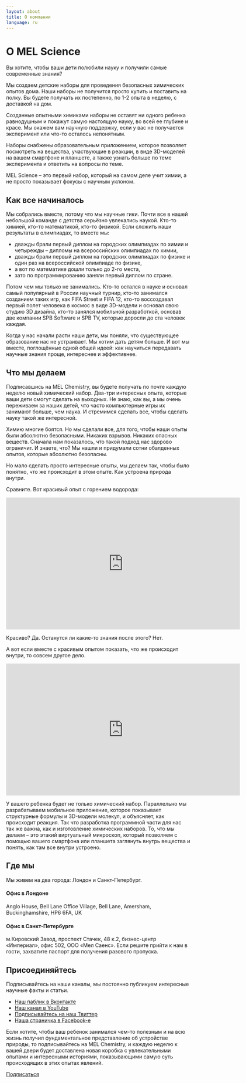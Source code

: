 ```yaml
---
layout: about
title: О компании
language: ru
---
```


# О MEL Science

Вы хотите, чтобы ваши дети полюбили науку и получили самые современные знания? 

Мы создаем детские наборы для проведения безопасных химических опытов дома. Наши наборы не получится просто купить и поставить на полку. Вы будете получать их постепенно, по 1-2 опыта в неделю, с доставкой на дом. 

Созданные опытными химиками наборы не оставят ни одного ребенка равнодушным и покажут самую настоящую науку, во всей ее глубине и красе. Мы окажем вам научную поддержку, если у вас не получается эксперимент или что-то осталось непонятным.

Наборы снабжены образовательным приложением, которое позволяет посмотреть на вещества, участвующие в реакции, в виде 3D-моделей на вашем смартфоне и планшете, а также узнать больше по теме эксперимента и ответить на вопросы по теме. 

MEL Science – это первый набор, который на самом деле учит химии, а не просто показывает фокусы с научным уклоном.

## Как все начиналось
Мы собрались вместе, потому что мы научные гики. Почти все в нашей небольшой команде с детства серьёзно увлекались наукой. Кто-то химией, кто-то математикой, кто-то физикой. Если сложить наши результаты в олимпиадах, то вместе мы:

* дважды брали первый диплом на городских олимпиадах по химии и четырежды – дипломы на всероссийских олимпиадах по химии,
* дважды брали первый диплом на городских олимпиадах по физике и один раз на всероссийской олимпиаде по физике, 
* а вот по математике дошли только до 2-го места, 
* зато по программированию заняли первый диплом по стране.

Потом чем мы только не занимались. Кто-то остался в науке и основал самый популярный в России научный турнир, кто-то занимался созданием таких игр, как FIFA Street и FIFA 12, кто-то воссоздавал первый полет человека в космос в виде 3D-модели и основал свою студию 3D дизайна, кто-то занялся мобильной разработкой, основав две компании SPB Software и SPB TV, которые доросли до ста человек каждая.

Когда у нас начали расти наши дети, мы поняли, что существующее образование нас не устраивает. Мы хотим дать детям больше. И вот мы вместе, поглощённые одной общей идеей: как научиться передавать научные знания проще, интереснее и эффективнее. 

## Что мы делаем

Подписавшись на MEL Chemistry, вы будете получать по почте каждую неделю новый химический набор. Два-три интересных опыта, которые ваши дети смогут сделать на выходных. Не знаю, как вы, а мы очень переживаем за наших детей, что часто компьютерные игры их занимают больше, чем наука. И стремимся сделать все, чтобы сделать науку такой же интересной.

Химию многие боятся. Но мы сделали все, для того, чтобы наши опыты были абсолютно безопасными. Никаких взрывов. Никаких опасных веществ. Сначала нам показалось, что такой подход нас здорово ограничит. И знаете, что? Мы нашли и придумали сотни обалденных опытов, которые абсолютно безопасны.

Но мало сделать просто интересные опыты, мы делаем так, чтобы было понятно, что же происходит в этом опыте. Как устроена природа внутри.

Сравните. Вот красивый опыт с горением водорода:

<iframe width="640" height="360" src="http://www.youtube.com/embed/RuXXLjpc67c?rel=0" frameborder="0" allowfullscreen></iframe>
<br>

Красиво? Да. Останутся ли какие-то знания после этого? Нет.

А вот если вместе с красивым опытом показать, что же происходит внутри, то совсем другое дело.

<iframe width="640" height="360" src="http://www.youtube.com/embed/trcrW9dtiGw?rel=0" frameborder="0" allowfullscreen></iframe>
<br>

У вашего ребенка будет не только химический набор. Параллельно мы разрабатываем мобильное приложение, которое показывает структурные формулы и 3D-модели молекул, и объясняет, как происходит реакция. Так что разработка программной части для нас так же важна, как и изготовление химических наборов. То, что мы делаем – это этакий виртуальный микроскоп, который позволяем с помощью вашего смартфона или планшета заглянуть внутрь вещества и понять, как там все внутри устроено.

## Где мы

Мы живем на два города: Лондон и Санкт-Петербург. 

#### Офис в Лондоне
Anglo House, Bell Lane Office Village, Bell Lane, Amersham, Buckinghamshire, HP6 6FA, UK

#### Офис в Санкт-Петербурге
м.Кировский Завод, проспект Стачек, 48 к.2, бизнес-центр «Империал», офис 502, ООО «Мел Саенс». 
Если решите прийти к нам в гости, захватите паспорт для получения разового пропуска.

## Присоединяйтесь

Подписывайтесь на наши каналы, мы постоянно публикуем интересные научные факты и статьи.

* <a href="https://vk.com/melscience">Наш паблик в Вконтакте</a>
* <a href="https://www.youtube.com/channel/UCGG78ZQr-Gv-JBRl22uv-cQ">Наш канал в YouTube</a>
* <a href="https://twitter.com/MelScienceRU">Подписывайтесь на наш Твиттер</a>
* <a href="https://www.facebook.com/melscience">Наша страничка в Facebook-е</a>

Если хотите, чтобы ваш ребенок занимался чем-то полезным и на всю жизнь получил фундаментальное представление об устройстве природы, то подписывайтесь на MEL Chemistry, и каждую неделю к вашей двери будет доставлена новая коробка с увлекательными опытами и интересными историями, показывающими самую суть происходящих в этих опытах явлений.

<a href="">Подписаться</a>